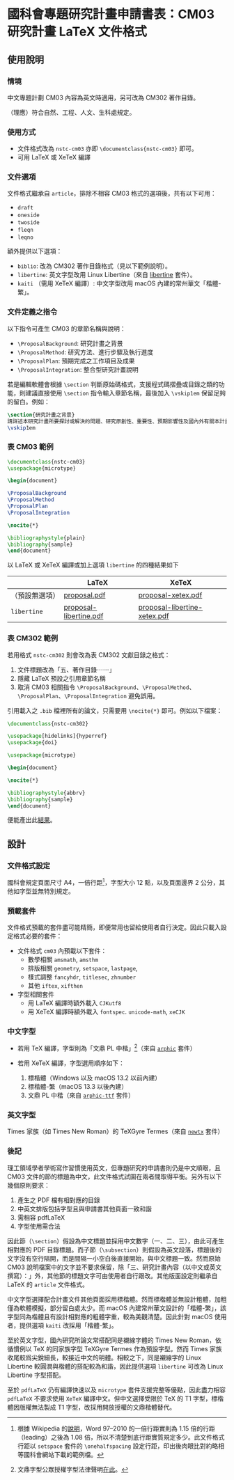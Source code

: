 # 國科會專題研究計畫申請書表：CM03 研究計畫 LaTeX 文件格式

## 使用說明

### 情境

中文專題計劃 CM03 內容為英文時適用，另可改為 CM302 著作目錄。

（理應）符合自然、工程、人文、生科處規定。

### 使用方式

* 文件格式改為 `nstc-cm03` 亦即 `\documentclass{nstc-cm03}` 即可。
* 可用 LaTeX 或 XeTeX 編譯

### 文件選項

文件格式繼承自 `article`，排除不相容 CM03 格式的選項後，共有以下可用：

* `draft`
* `oneside`
* `twoside`
* `fleqn`
* `leqno`

額外提供以下選項：

* `biblio`: 改為 CM302 著作目錄格式（見以下範例說明）。
* `libertine`: 英文字型改用 Linux Libertine（來自 [libertine](https://ctan.org/pkg/libertine) 套件）。
* `kaiti` （需用 XeTeX 編譯）: 中文字型改用 macOS 內建的常州華文「楷體-繁」。


### 文件定義之指令

以下指令可產生 CM03 的章節名稱與說明：

* `\ProposalBackground`: 研究計畫之背景
* `\ProposalMethod`: 研究方法、進行步驟及執行進度
* `\ProposalPlan`: 預期完成之工作項目及成果
* `\ProposalIntegration`: 整合型研究計畫說明

若是編輯軟體會根據 `\section` 判斷原始碼格式，支援程式碼摺疊或目錄之類的功能，則建議直接使用 `\section` 指令輸入章節名稱，最後加入 `\vskip1em` 保留足夠的留白。例如：

```latex
\section{研究計畫之背景}
請詳述本研究計畫所要探討或解決的問題、研究原創性、重要性、預期影響性及國內外有關本計畫之研究情況、重要參考文獻之評述等。如為連續性計畫應說明上年度研究進度。
\vskip1em
```

### 表 CM03 範例

```latex
\documentclass{nstc-cm03}
\usepackage{microtype}

\begin{document}

\ProposalBackground
\ProposalMethod
\ProposalPlan
\ProposalIntegration

\nocite{*}

\bibliographystyle{plain}
\bibliography{sample}
\end{document}
```

以 LaTeX 或 XeTeX 編譯或加上選項 `libertine` 的四種結果如下

|           | LaTeX | XeTeX |
|-----------|-------|-------|
| （預設無選項）  |[proposal.pdf](https://github.com/user-attachments/files/17560415/proposal.pdf)  |  [proposal-xetex.pdf](https://github.com/user-attachments/files/17560554/proposal-xetex.pdf)      |
| `libertine` | [proposal-libertine.pdf](https://github.com/user-attachments/files/17560517/proposal-libertine.pdf) |[proposal-libertine-xetex.pdf](https://github.com/user-attachments/files/17560558/proposal-xetex-libertine.pdf)|


### 表 CM302 範例

若用格式 `nstc-cm302` 則會改為表 CM302 文獻目錄之格式：

1. 文件標題改為「五、著作目錄⋯⋯」
2. 隱藏 LaTeX 預設之引用章節名稱
3. 取消 CM03 相關指令 `\ProposalBackground`、`\ProposalMethod`、 `\ProposalPlan`、`\ProposalIntegration` 避免誤用。


引用載入之 `.bib` 檔裡所有的論文，只需要用 `\nocite{*}` 即可。例如以下檔案：

```latex
\documentclass{nstc-cm302}

\usepackage[hidelinks]{hyperref}
\usepackage{doi}

\usepackage{microtype}

\begin{document}

\nocite{*}

\bibliographystyle{abbrv}
\bibliography{sample}
\end{document}
```

便能產出此[結果](https://github.com/user-attachments/files/17573002/bibliography.pdf)。

## 設計

### 文件格式設定

國科會規定頁面尺寸 A4，一倍行距[^1]，字型大小 12 點，以及頁面邊界 2 公分，其他如字型並無特別規定。

### 預載套件

文件格式預載的套件盡可能精簡，即便常用也留給使用者自行決定。因此只載入設定格式必要的套件：

* 文件格式 `cm03` 內預載以下套件：
  * 數學相關 `amsmath`, `amsthm`
  * 排版相關 `geometry`, `setspace`, `lastpage`,
  * 樣式調整 `fancyhdr`, `titlesec`, `zhnumber`
  * 其他 `iftex`, `xifthen`
* 字型相關套件
  * 用 LaTeX 編譯時額外載入 `CJKutf8`
  * 用 XeTeX 編譯時額外載入 `fontspec`. `unicode-math`, `xeCJK`

### 中文字型

* 若用 TeX 編譯，字型則為「文鼎 PL 中楷」[^2]（來自 [`arphic`](https://ctan.org/pkg/arphic) 套件）

* 若用 XeTeX 編譯，字型選用順序如下：

  1. 標楷體（Windows 以及 macOS 13.2 以前內建）
  2. 標楷體-繁（macOS 13.3 以後內建）
  3. 文鼎 PL 中楷（來自 [`arphic-ttf`](https://ctan.org/pkg/arphic-ttf?lang=en) 套件）

### 英文字型

Times 家族（如 Times New Roman）的 TeXGyre Termes（來自 [`newtx`](https://ctan.org/pkg/newtx) 套件）

### 後記

理工領域學者學術寫作習慣使用英文，但專題研究的申請書則仍是中文順眼，且 CM03 文件的節的標題為中文，此文件格式試圖在兩者間取得平衡。另外有以下幾個原則要求：

1. 產生之 PDF 檔有相對應的目錄
2. 中英文排版包括字型且與申請書其他頁面一致和諧
3. 需相容 pdfLaTeX
4. 字型使用需合法

因此節（`\section`）假設為中文標題並採用中文數字（一、二、三），由此可產生相對應的 PDF 目錄標題。而子節（`\subsection`）則假設為英文段落，標題後的文字沒有空行隔開，而是間隔一小空白後直接開始，與中文標題一致。然而原始 CM03 說明檔案中的文字並不要求保留，除「三、研究計畫內容（以中文或英文撰寫）：」外，其他節的標題文字可由使用者自行跟改。其他版面設定則繼承自 LaTeX 的 `article` 文件格式。

中文字型選擇配合計畫文件其他頁面採用標楷體。然而標楷體並無設計粗體，加粗僅為軟體模擬，部分留白處太少。而 macOS 內建常州華文設計的「楷體-繁」，該字型同為楷體且有設計相對應的粗體字重，較為美觀清楚。因此針對 macOS 使用者，提供選項 `kaiti` 改採用「楷體-繁」。

至於英文字型，國內研究所論文常搭配同是襯線字體的 Times New Roman，依循慣例以 TeX 的同家族字型 TeXGyre Termes 作為預設字型。然而 Times 家族收尾較爲尖銳細長，較接近中文的明體。相較之下，同是襯線字的 Linux Libertine 較圓潤與楷體的搭配較為和諧，因此提供選項 `libertine` 可改為 Linux Libertine 字型搭配。

至於 `pdfLaTeX` 仍有編譯快速以及 `microtype` 套件支援完整等優點，因此盡力相容 `pdfLaTeX` 不要求使用 `XeTeX` 編譯中文。但中文選擇受限於 TeX 的 T1 字型，標楷體因版權無法製成 T1 字型，改採用開放授權的文鼎楷體替代。

[^1]: 根據 Wikipedia 的[說明](https://en.wikipedia.org/wiki/Leading#cite_ref-4)，Word 97–2010 的一倍行距實則為 1.15 倍的行距（leading）之後為 1.08 倍，所以不清楚到底行距實質規定多少。此文件格式行距以 `setspace` 套件的 `\onehalfspacing` 設定行距，印出後肉眼比對約略相等國科會網站下載的範例檔。
[^2]: 文鼎字型公眾授權字型法律聲明[在此](https://www.arphic.com.tw/2022/01/21/plfont/)。
